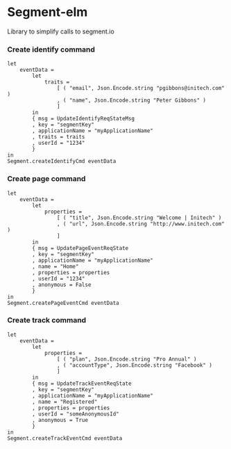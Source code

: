 # Segment-elm
Library to simplify calls to segment.io

### Create identify command

    let
        eventData =
            let
                traits =
                    [ ( "email", Json.Encode.string "pgibbons@initech.com" )
                    , ( "name", Json.Encode.string "Peter Gibbons" )
                    ]
            in
            { msg = UpdateIdentifyReqStateMsg
            , key = "segmentKey"
            , applicationName = "myApplicationName"
            , traits = traits
            , userId = "1234"
            }
    in
    Segment.createIdentifyCmd eventData

### Create page command

    let
        eventData =
            let
                properties =
                    [ ( "title", Json.Encode.string "Welcome | Initech" )
                    , ( "url", Json.Encode.string "http://www.initech.com" )
                    ]
            in
            { msg = UpdatePageEventReqState
            , key = "segmentKey"
            , applicationName = "myApplicationName"
            , name = "Home"
            , properties = properties
            , userId = "1234"
            , anonymous = False
            }
    in
    Segment.createPageEventCmd eventData
    
### Create track command


    let
        eventData =
            let
                properties =
                    [ ( "plan", Json.Encode.string "Pro Annual" )
                    , ( "accountType", Json.Encode.string "Facebook" )
                    ]
            in
            { msg = UpdateTrackEventReqState
            , key = "segmentKey"
            , applicationName = "myApplicationName"
            , name = "Registered"
            , properties = properties
            , userId = "someAnonymousId"
            , anonymous = True
            }
    in
    Segment.createTrackEventCmd eventData
